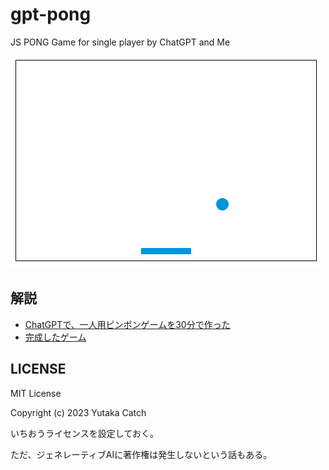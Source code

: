 # gpt-pong

JS PONG Game for single player by ChatGPT and Me

![screenshot](./gpt-pong.png)


## 解説

- [ChatGPTで、一人用ピンポンゲームを30分で作った](https://qiita.com/y_catch/items/96ba814b16da205beb72)
- [完成したゲーム](https://ycatch.github.io/gpt-pong/)

## LICENSE

MIT License

Copyright (c) 2023 Yutaka Catch

いちおうライセンスを設定しておく。

ただ、ジェネレーティブAIに著作権は発生しないという話もある。

